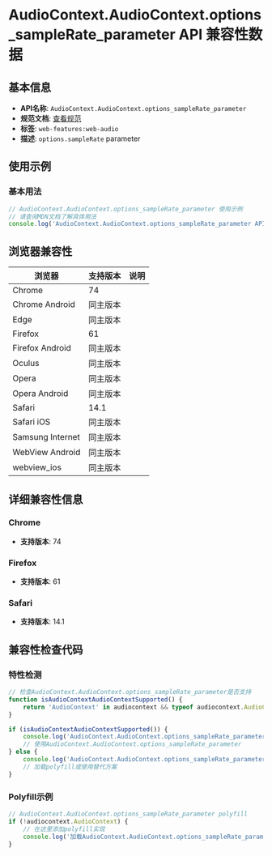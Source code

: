 # AudioContext.AudioContext.options_sampleRate_parameter API 兼容性数据

## 基本信息

- **API名称**: `AudioContext.AudioContext.options_sampleRate_parameter`
- **规范文档**: [查看规范](https://webaudio.github.io/web-audio-api/#dom-audiocontextoptions-samplerate)
- **标签**: `web-features:web-audio`
- **描述**: `options.sampleRate` parameter

## 使用示例

### 基本用法

```javascript
// AudioContext.AudioContext.options_sampleRate_parameter 使用示例
// 请查阅MDN文档了解具体用法
console.log('AudioContext.AudioContext.options_sampleRate_parameter API');
```

## 浏览器兼容性

| 浏览器 | 支持版本 | 说明 |
|--------|----------|------|
| Chrome | 74 |  |
| Chrome Android | 同主版本 |  |
| Edge | 同主版本 |  |
| Firefox | 61 |  |
| Firefox Android | 同主版本 |  |
| Oculus | 同主版本 |  |
| Opera | 同主版本 |  |
| Opera Android | 同主版本 |  |
| Safari | 14.1 |  |
| Safari iOS | 同主版本 |  |
| Samsung Internet | 同主版本 |  |
| WebView Android | 同主版本 |  |
| webview_ios | 同主版本 |  |

## 详细兼容性信息

### Chrome

- **支持版本**: 74

### Firefox

- **支持版本**: 61

### Safari

- **支持版本**: 14.1

## 兼容性检查代码

### 特性检测

```javascript
// 检查AudioContext.AudioContext.options_sampleRate_parameter是否支持
function isAudioContextAudioContextSupported() {
    return 'AudioContext' in audiocontext && typeof audiocontext.AudioContext === 'function';
}

if (isAudioContextAudioContextSupported()) {
    console.log('AudioContext.AudioContext.options_sampleRate_parameter 支持');
    // 使用AudioContext.AudioContext.options_sampleRate_parameter
} else {
    console.log('AudioContext.AudioContext.options_sampleRate_parameter 不支持，需要polyfill');
    // 加载polyfill或使用替代方案
}
```

### Polyfill示例

```javascript
// AudioContext.AudioContext.options_sampleRate_parameter polyfill
if (!audiocontext.AudioContext) {
    // 在这里添加polyfill实现
    console.log('加载AudioContext.AudioContext.options_sampleRate_parameter polyfill');
}
```

